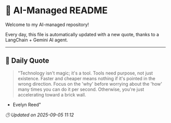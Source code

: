 # 🧠 AI-Managed README

Welcome to my AI-managed repository!

Every day, this file is automatically updated with a new quote, thanks to a LangChain + Gemini AI agent.

---

## 📅 Daily Quote

> "Technology isn't magic; it's a tool.
Tools need purpose, not just existence.
Faster and cheaper means nothing if it's pointed in the wrong direction.
Focus on the 'why' before worrying about the 'how' many times you can do it per second.
Otherwise, you're just accelerating toward a brick wall.

- Evelyn Reed"

*🕒 Updated on 2025-09-05 11:12*